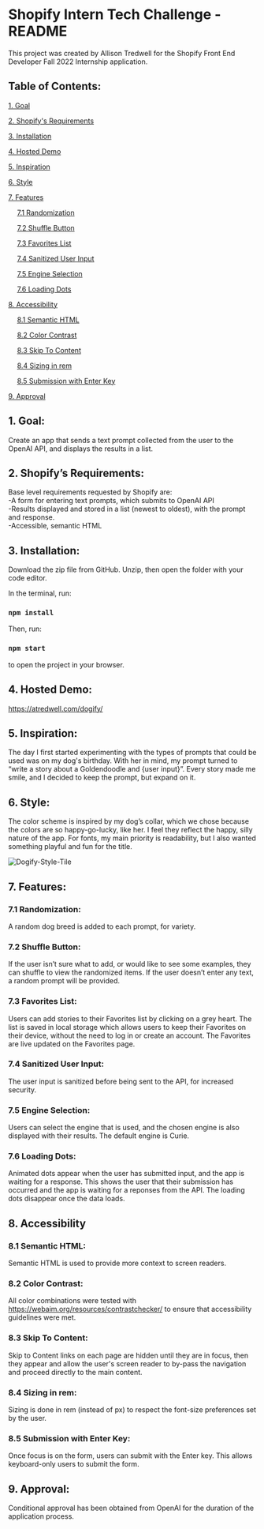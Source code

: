 
# Shopify Intern Tech Challenge - README

This project was created by Allison Tredwell for the Shopify Front End Developer Fall 2022 Internship application.


## Table of Contents:
[1. Goal](#1-goal)

[2. Shopify's Requirements](#2-shopifys-requirements)

[3. Installation](#3-installation)

[4. Hosted Demo](#4-hosted-demo)

[5. Inspiration](#5-inspiration)

[6. Style](#6-style)

[7. Features](#7-features)

&emsp; [7.1 Randomization](#71-randomization)

&emsp; [7.2 Shuffle Button](#72-shuffle-button)

&emsp; [7.3 Favorites List](#73-favorites-list)

&emsp; [7.4 Sanitized User Input](#74-sanitized-user-input)

&emsp; [7.5 Engine Selection](#75-engine-selection)

&emsp; [7.6 Loading Dots](#76-loading-dots)

[8. Accessibility](#8-accessibility)

&emsp; [8.1 Semantic HTML](#81-semantic-html)

&emsp; [8.2 Color Contrast](#82-color-contrast)

&emsp; [8.3 Skip To Content](#83-skip-to-content)

&emsp; [8.4 Sizing in rem](#84-sizing-in-rem)

&emsp; [8.5 Submission with Enter Key](#85-submission-with-enter-key)

[9. Approval](#9-approval)



## 1. Goal: 
Create an app that sends a text prompt collected from the user to the OpenAI API, and displays the results in a list. 


## 2. Shopify’s Requirements:
Base level requirements requested by Shopify are:<br/>
-A form for entering text prompts, which submits to OpenAI API <br/>
-Results displayed and stored in a list (newest to oldest), with the prompt and response.<br/>
-Accessible, semantic HTML<br/>


## 3. Installation: 
Download the zip file from GitHub. Unzip, then open the folder with your code editor.

In the terminal, run:
###  `npm install`

Then, run:
### `npm start` 
to open the project in your browser.


## 4. Hosted Demo: 
https://atredwell.com/dogify/


## 5. Inspiration: 
The day I first started experimenting with the types of prompts that could be used was on my dog's birthday. With her in mind, my prompt turned to “write a story about a Goldendoodle and {user input}”. Every story made me smile, and I decided to keep the prompt, but expand on it. 


## 6. Style: 
The color scheme is inspired by my dog’s collar, which we chose because the colors are so happy-go-lucky, like her. I feel they reflect the happy, silly nature of the app. For fonts, my main priority is readability, but I also wanted something playful and fun for the title. 

![Dogify-Style-Tile](https://user-images.githubusercontent.com/59849533/169336423-49f5b8d1-b193-4850-97ca-6b34e0b61437.png)


## 7. Features:

### 7.1 Randomization: 
A random dog breed is added to each prompt, for variety.

### 7.2 Shuffle Button: 
If the user isn’t sure what to add, or would like to see some examples, they can shuffle to view the randomized items. If the user doesn’t enter any text, a random prompt will be provided.

### 7.3 Favorites List: 
Users can add stories to their Favorites list by clicking on a grey heart. The list is saved in local storage which allows users to keep their Favorites on their device, without the need to log in or create an account. The Favorites are live updated on the Favorites page. 

### 7.4 Sanitized User Input: 
The user input is sanitized before being sent to the API, for increased security. 

### 7.5 Engine Selection:
Users can select the engine that is used, and the chosen engine is also displayed with their results. The default engine is Curie.

### 7.6 Loading Dots:
Animated dots appear when the user has submitted input, and the app is waiting for a response. This shows the user that their submission has occurred and the app is waiting for a reponses from the API. The loading dots disappear once the data loads.

## 8. Accessibility

### 8.1 Semantic HTML:  
Semantic HTML is used to provide more context to screen readers.

### 8.2 Color Contrast: 
All color combinations were tested with https://webaim.org/resources/contrastchecker/ to ensure that accessibility guidelines were met.

### 8.3 Skip To Content: 
Skip to Content links on each page are hidden until they are in focus, then they appear and allow the user's screen reader to by-pass the navigation and proceed directly to the main content.

### 8.4 Sizing in rem: 
Sizing is done in rem (instead of px) to respect the font-size preferences set by the user.

### 8.5 Submission with Enter Key:
Once focus is on the form, users can submit with the Enter key. This allows keyboard-only users to submit the form.

## 9. Approval:
Conditional approval has been obtained from OpenAI for the duration of the application process.
